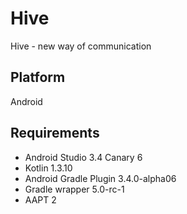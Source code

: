 # Hive
Hive - new way of communication

## Platform
Android

## Requirements
* Android Studio 3.4 Canary 6
* Kotlin 1.3.10
* Android Gradle Plugin 3.4.0-alpha06
* Gradle wrapper 5.0-rc-1
* AAPT 2